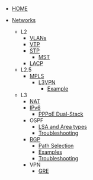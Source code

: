 <!-- docs/_sidebar.md -->


* [HOME](./)

* [Networks](./Networks/routing_protocols_AD)
  * L2
    * [VLANs](./Networks/VLANs/common)
    * [VTP](./Networks/VLANs/vtp)
    * [STP](./Networks/STP/common)
      * [MST](./Networks/STP/mstp)
    * [LACP](./Networks/LACP/config_guide)
  * L2.5
    * [MPLS](./Networks/MPLS/common)
      * [L3VPN](./Networks/MPLS/l3vpn)
        * [Example](./Networks/MPLS/prod_example)
  * L3
    * [NAT](./Networks/NAT/common)
    * [IPv6](./Networks/IPv6/basic)
      * [PPPoE Dual-Stack](./Networks/IPv6/pppoe_dual-stack)
    * OSPF
      * [LSA and Area types](./Networks/OSPF/LSA_and_areas)
      * [Troubleshooting](./Networks/OSPF/troubleshoot)
    * [BGP](./Networks/BGP/main_features)
      * [Path Selection](./Networks/BGP/bgp_path_selection)
      * [Examples](./Networks/BGP/bgp_examples)
      * [Troubleshooting](./Networks/BGP/troubleshooting)
    * VPN
      * [GRE](./Networks/VPN/gre)